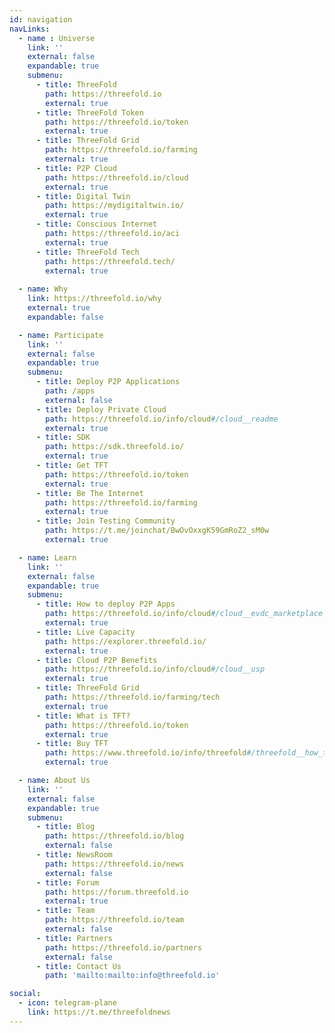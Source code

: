 ```yaml
---
id: navigation
navLinks:
  - name : Universe
    link: ''
    external: false
    expandable: true
    submenu:
      - title: ThreeFold
        path: https://threefold.io
        external: true
      - title: ThreeFold Token
        path: https://threefold.io/token
        external: true
      - title: ThreeFold Grid
        path: https://threefold.io/farming
        external: true
      - title: P2P Cloud
        path: https://threefold.io/cloud
        external: true
      - title: Digital Twin
        path: https://mydigitaltwin.io/
        external: true
      - title: Conscious Internet
        path: https://threefold.io/aci
        external: true
      - title: ThreeFold Tech
        path: https://threefold.tech/
        external: true
        
  - name: Why
    link: https://threefold.io/why
    external: true
    expandable: false

  - name: Participate
    link: ''
    external: false
    expandable: true
    submenu:
      - title: Deploy P2P Applications
        path: /apps
        external: false
      - title: Deploy Private Cloud
        path: https://threefold.io/info/cloud#/cloud__readme
        external: true
      - title: SDK
        path: https://sdk.threefold.io/
        external: true
      - title: Get TFT
        path: https://threefold.io/token
        external: true
      - title: Be The Internet
        path: https://threefold.io/farming
        external: true
      - title: Join Testing Community
        path: https://t.me/joinchat/BwOvOxxgK59GmRoZ2_sM0w
        external: true

  - name: Learn
    link: ''
    external: false
    expandable: true
    submenu:
      - title: How to deploy P2P Apps
        path: https://threefold.io/info/cloud#/cloud__evdc_marketplace
        external: true
      - title: Live Capacity
        path: https://explorer.threefold.io/
        external: true
      - title: Cloud P2P Benefits
        path: https://threefold.io/info/cloud#/cloud__usp
        external: true
      - title: ThreeFold Grid
        path: https://threefold.io/farming/tech
        external: true
      - title: What is TFT?
        path: https://threefold.io/token
        external: true
      - title: Buy TFT
        path: https://www.threefold.io/info/threefold#/threefold__how_to_buy_and_sell
        external: true

  - name: About Us
    link: ''
    external: false
    expandable: true
    submenu:
      - title: Blog
        path: https://threefold.io/blog
        external: false
      - title: NewsRoom
        path: https://threefold.io/news
        external: false
      - title: Forum
        path: https://forum.threefold.io
        external: true
      - title: Team
        path: https://threefold.io/team
        external: false
      - title: Partners
        path: https://threefold.io/partners
        external: false
      - title: Contact Us
        path: 'mailto:mailto:info@threefold.io'

social:
  - icon: telegram-plane
    link: https://t.me/threefoldnews
---
```

